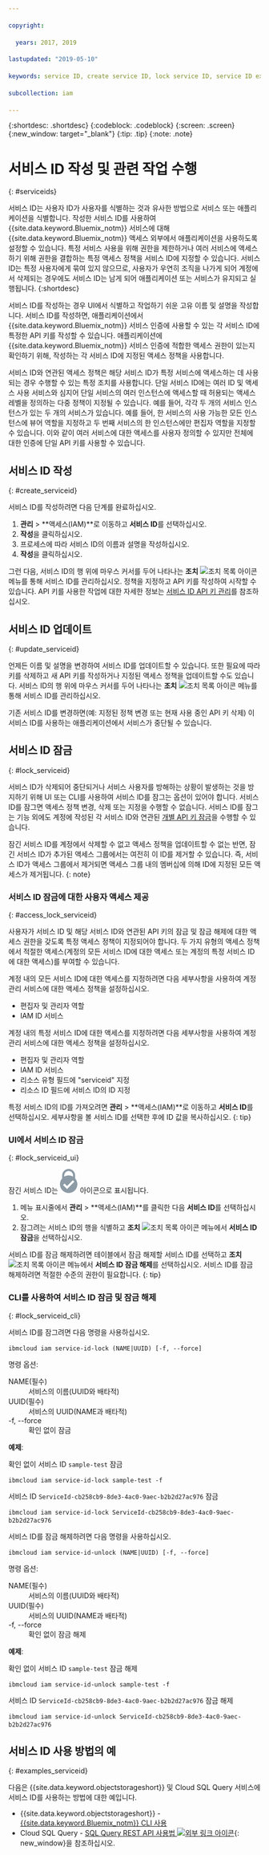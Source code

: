 ```yaml
---

copyright:

  years: 2017, 2019

lastupdated: "2019-05-10"

keywords: service ID, create service ID, lock service ID, service ID example

subcollection: iam

---
```


{:shortdesc: .shortdesc}
{:codeblock: .codeblock}
{:screen: .screen}
{:new_window: target="_blank"}
{:tip: .tip}
{:note: .note}

# 서비스 ID 작성 및 관련 작업 수행
{: #serviceids}

서비스 ID는 사용자 ID가 사용자를 식별하는 것과 유사한 방법으로 서비스 또는 애플리케이션을 식별합니다. 작성한 서비스 ID를 사용하여 {{site.data.keyword.Bluemix_notm}} 서비스에 대해 {{site.data.keyword.Bluemix_notm}} 액세스 외부에서 애플리케이션을 사용하도록 설정할 수 있습니다. 특정 서비스 사용을 위해 권한을 제한하거나 여러 서비스에 액세스하기 위해 권한을 결합하는 특정 액세스 정책을 서비스 ID에 지정할 수 있습니다. 서비스 ID는 특정 사용자에게 묶여 있지 않으므로, 사용자가 우연히 조직을 나가게 되어 계정에서 삭제되는 경우에도 서비스 ID는 남게 되어 애플리케이션 또는 서비스가 유지되고 실행됩니다.
{:shortdesc}

서비스 ID를 작성하는 경우 UI에서 식별하고 작업하기 쉬운 고유 이름 및 설명을 작성합니다. 서비스 ID를 작성하면, 애플리케이션에서 {{site.data.keyword.Bluemix_notm}} 서비스 인증에 사용할 수 있는 각 서비스 ID에 특정한 API 키를 작성할 수 있습니다. 애플리케이션에 {{site.data.keyword.Bluemix_notm}} 서비스 인증에 적합한 액세스 권한이 있는지 확인하기 위해, 작성하는 각 서비스 ID에 지정된 액세스 정책을 사용합니다.

서비스 ID와 연관된 액세스 정책은 해당 서비스 ID가 특정 서비스에 액세스하는 데 사용되는 경우 수행할 수 있는 특정 조치를 사용합니다. 단일 서비스 ID에는 여러 ID 및 액세스 사용 서비스와 심지어 단일 서비스의 여러 인스턴스에 액세스할 때 허용되는 액세스 레벨을 정의하는 다중 정책이 지정될 수 있습니다. 예를 들어, 각각 두 개의 서비스 인스턴스가 있는 두 개의 서비스가 있습니다. 예를 들어, 한 서비스의 사용 가능한 모든 인스턴스에 뷰어 역할을 지정하고 두 번째 서비스의 한 인스턴스에만 편집자 역할을 지정할 수 있습니다. 이와 같이 여러 서비스에 대한 액세스를 사용자 정의할 수 있지만 전체에 대한 인증에 단일 API 키를 사용할 수 있습니다.


## 서비스 ID 작성
{: #create_serviceid}

서비스 ID를 작성하려면 다음 단계를 완료하십시오.

1. **관리** &gt; **액세스(IAM)**로 이동하고 **서비스 ID**를 선택하십시오.
2. **작성**을 클릭하십시오.
3. 프로세스에 따라 서비스 ID의 이름과 설명을 작성하십시오.
4. **작성**을 클릭하십시오.

그런 다음, 서비스 ID의 행 위에 마우스 커서를 두어 나타나는 **조치** ![조치 목록 아이콘](../icons/action-menu-icon.svg) 메뉴를 통해 서비스 ID를 관리하십시오. 정책을 지정하고 API 키를 작성하여 시작할 수 있습니다. API 키를 사용한 작업에 대한 자세한 정보는 [서비스 ID API 키 관리](/docs/iam?topic=iam-serviceidapikeys#serviceidapikeys)를 참조하십시오.

## 서비스 ID 업데이트
{: #update_serviceid}

언제든 이름 및 설명을 변경하여 서비스 ID를 업데이트할 수 있습니다. 또한 필요에 따라 키를 삭제하고 새 API 키를 작성하거나 지정된 액세스 정책을 업데이트할 수도 있습니다. 서비스 ID의 행 위에 마우스 커서를 두어 나타나는 **조치** ![조치 목록 아이콘](../icons/action-menu-icon.svg) 메뉴를 통해 서비스 ID를 관리하십시오.

기존 서비스 ID를 변경하면(예: 지정된 정책 변경 또는 현재 사용 중인 API 키 삭제) 이 서비스 ID를 사용하는 애플리케이션에서 서비스가 중단될 수 있습니다.

## 서비스 ID 잠금
{: #lock_serviceid}

서비스 ID가 삭제되어 중단되거나 서비스 사용자를 방해하는 상황이 발생하는 것을 방지하기 위해 UI 또는 CLI를 사용하여 서비스 ID를 잠그는 옵션이 있어야 합니다. 서비스 ID를 잠그면 액세스 정책 변경, 삭제 또는 지정을 수행할 수 없습니다. 서비스 ID를 잠그는 기능 외에도 계정에 작성된 각 서비스 ID와 연관된 [개별 API 키 잠금](/docs/iam?topic=iam-lockkey#lockkey)을 수행할 수 있습니다.

잠긴 서비스 ID를 계정에서 삭제할 수 없고 액세스 정책을 업데이트할 수 없는 반면, 잠긴 서비스 ID가 추가된 액세스 그룹에서는 여전히 이 ID를 제거할 수 있습니다. 즉, 서비스 ID가 액세스 그룹에서 제거되면 액세스 그룹 내의 멤버십에 의해 ID에 지정된 모든 액세스가 제거됩니다.
{: note}

### 서비스 ID 잠금에 대한 사용자 액세스 제공
{: #access_lock_serviceid}

사용자가 서비스 ID 및 해당 서비스 ID와 연관된 API 키의 잠금 및 잠금 해제에 대한 액세스 권한을 갖도록 특정 액세스 정책이 지정되어야 합니다. 두 가지 유형의 액세스 정책에서 적절한 액세스(계정의 모든 서비스 ID에 대한 액세스 또는 계정의 특정 서비스 ID에 대한 액세스)를 부여할 수 있습니다.

계정 내의 모든 서비스 ID에 대한 액세스를 지정하려면 다음 세부사항을 사용하여 계정 관리 서비스에 대한 액세스 정책을 설정하십시오.

* 편집자 및 관리자 역할
* IAM ID 서비스

계정 내의 특정 서비스 ID에 대한 액세스를 지정하려면 다음 세부사항을 사용하여 계정 관리 서비스에 대한 액세스 정책을 설정하십시오.

* 편집자 및 관리자 역할
* IAM ID 서비스
* 리소스 유형 필드에 "serviceid" 지정
* 리소스 ID 필드에 서비스 ID의 ID 지정

특정 서비스 ID의 ID를 가져오려면 **관리** > **액세스(IAM)**로 이동하고 **서비스 ID**를 선택하십시오. 세부사항을 볼 서비스 ID를 선택한 후에 ID 값을 복사하십시오.
{: tip}

### UI에서 서비스 ID 잠금
{: #lock_serviceid_ui}

잠긴 서비스 ID는 ![잠김 아이콘](images/locked.svg "잠김") 아이콘으로 표시됩니다.

1. 메뉴 표시줄에서 **관리** &gt; **액세스(IAM)**를 클릭한 다음 **서비스 ID**를 선택하십시오.
2. 잠그려는 서비스 ID의 행을 식별하고 **조치** ![조치 목록 아이콘](../icons/action-menu-icon.svg) 메뉴에서 **서비스 ID 잠금**을 선택하십시오.

서비스 ID를 잠금 해제하려면 테이블에서 잠금 해제할 서비스 ID를 선택하고 **조치** ![조치 목록 아이콘](../icons/action-menu-icon.svg) 메뉴에서 **서비스 ID 잠금 해제**를 선택하십시오. 서비스 ID를 잠금 해제하려면 적절한 수준의 권한이 필요합니다.
{: tip}


### CLI를 사용하여 서비스 ID 잠금 및 잠금 해제
{: #lock_serviceid_cli}

서비스 ID를 잠그려면 다음 명령을 사용하십시오.

```
ibmcloud iam service-id-lock (NAME|UUID) [-f, --force]
```

명령 옵션:

<dl>
  <dt>NAME(필수)</dt>
  <dd>서비스의 이름(UUID와 배타적)</dd>
  <dt>UUID(필수)</dt>
  <dd>서비스의 UUID(NAME과 배타적)</dd>
  <dt>-f, --force</dt>
  <dd>확인 없이 잠금</dd>
</dl>

<strong>예제</strong>:

확인 없이 서비스 ID `sample-test` 잠금

```
ibmcloud iam service-id-lock sample-test -f
```

서비스 ID `ServiceId-cb258cb9-8de3-4ac0-9aec-b2b2d27ac976` 잠금

```
ibmcloud iam service-id-lock ServiceId-cb258cb9-8de3-4ac0-9aec-b2b2d27ac976
```

서비스 ID를 잠금 해제하려면 다음 명령을 사용하십시오.

 ```
ibmcloud iam service-id-unlock (NAME|UUID) [-f, --force]
```

명령 옵션:

<dl>
  <dt>NAME(필수)</dt>
  <dd>서비스의 이름(UUID와 배타적)</dd>
  <dt>UUID(필수)</dt>
  <dd>서비스의 UUID(NAME과 배타적)</dd>
  <dt>-f, --force</dt>
  <dd>확인 없이 잠금 해제</dd>
</dl>

<strong>예제</strong>:

확인 없이 서비스 ID `sample-test` 잠금 해제

```
ibmcloud iam service-id-unlock sample-test -f
```

서비스 ID `ServiceId-cb258cb9-8de3-4ac0-9aec-b2b2d27ac976` 잠금 해제

```
ibmcloud iam service-id-unlock ServiceId-cb258cb9-8de3-4ac0-9aec-b2b2d27ac976
```


## 서비스 ID 사용 방법의 예
{: #examples_serviceid}

다음은 {{site.data.keyword.objectstorageshort}} 및 Cloud SQL Query 서비스에 서비스 ID를 사용하는 방법에 대한 예입니다.

- {{site.data.keyword.objectstorageshort}} - [{{site.data.keyword.Bluemix_notm}} CLI 사용](/docs/services/cloud-object-storage?topic=cloud-object-storage-ic-use-the-ibm-cli#ic-hmac-credentials)
- Cloud SQL Query - [SQL Query REST API 사용법 ![외부 링크 아이콘](../icons/launch-glyph.svg)](https://www.youtube.com/embed/s6S4AdJItHk?rel=0){: new_window}을 참조하십시오.
